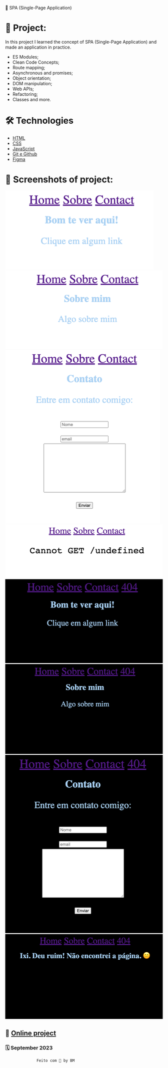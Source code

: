 📝 SPA (Single-Page Application)

# 🚀 Project:
In this project I learned the concept of SPA (Single-Page Application) and made an application in practice.

- ES Modules;
- Clean Code Concepts;
- Route mapping;
- Asynchronous and promises;
- Object orientation;
- DOM manipulation;
- Web APIs;
- Refactoring; 
- Classes and more.

# 🛠️ Technologies

- [HTML](../index.html)
- [CSS](../style.css)
- [JavaScript](../javascript.)
- [Git e Github](https://github.com/)
- [Figma](https://figma.com)

# 📸 Screenshots of project: 
![](../images/telaWhite1.png)
![](../images/telaWhite2.png)
![](../images/telaWhite3.png)
![](../images/telaWhite4.png)
![](../images/tela1.png)
![](../images/tela2.png)
![](../images/tela3.png)
![](../images/tela4.png)

## 🔗 [Online project](http://localhost:3000/)

### 🗓️ September 2023 

                  Feito com 💜 by BM